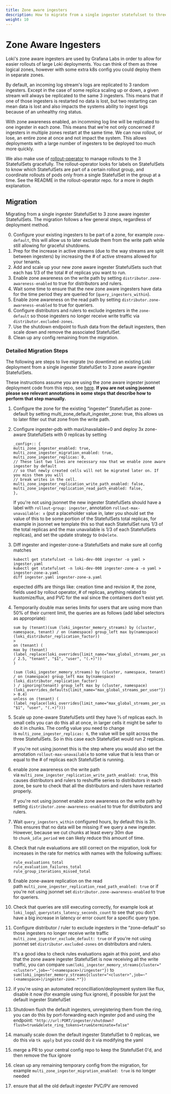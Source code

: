```yaml
---
title: Zone aware ingesters
description: How to migrate from a single ingester statefulset to three zone aware ingester StatefulSets
weight: 10
---
```


# Zone Aware Ingesters

Loki's zone aware ingesters are used by Grafana Labs in order to allow for easier rollouts of large Loki deployments. You can think of them as three logical zones, however with some extra k8s config you could deploy them in separate zones.

By default, an incoming log stream's logs are replicated to 3 random ingesters. Except in the case of some replica scaling up or down, a given stream will always be replicated to the same 3 ingesters. This means that if one of those ingesters is restarted no data is lost, but two restarting can mean data is lost and also impacts the systems ability to ingest logs because of an unhealthy ring status.

With zone awareness enabled, an incomming log line will be replicated to one ingester in each zone. This means that we're not only concerned if ingesters in multiple zones restart at the same time. We can now rollout, or lose, an entire zone at once and not impact the system. This allows deployments with a large number of ingesters to be deployed too much more quickly.

We also make use of [rollout-operator](https://github.com/grafana/rollout-operator) to manage rollouts to the 3 StatefulSets gracefully. The rollout-operator looks for labels on StatefulSets to know which StatefulSets are part of a certain rollout group, and coordinate rollouts of pods only from a single StatefulSet in the group at a time. See the README in the rollout-operator repo. for a more in depth explanation.

## Migration

Migrating from a single ingester StatefulSet to 3 zone aware ingester StatefulSets. The migration follows a few general steps, regardless of deployment method.

0. Configure your existing ingesters to be part of a zone, for example `zone-default`, this will allow us to later exclude them from the write path while still allowing for graceful shutdowns.
1. Prep for the increase in active streams (due to the way streams are split between ingesters) by increasing the # of active streams allowed for your tenants.
2. Add and scale up your new zone aware ingester StatefulSets such that each has 1/3 of the total # of replicas you want to run.
3. Enable zone awareness on the write path by setting `distributor.zone-awareness-enabled` to true for distributors and rulers.
4. Wait some time to ensure that the new zone aware ingesters have data for the time period they are queried for (`query_ingesters_within`).
5. Enable zone awareness on the read path by setting `distributor.zone-awareness-enabled` to true for queriers.
6. Configure distributors and rulers to exclude ingesters in the `zone-default` so those ingesters no longer receive write traffic via `distributor.excluded-zones`.
7. Use the shutdown endpoint to flush data from the default ingesters, then scale down and remove the associated StatefulSet.
8. Clean up any config remaining from the migration.

### Detailed Migration Steps

The following are steps to live migrate (no downtime) an existing Loki deployment from a single ingester StatefulSet to 3 zone aware ingester StatefulSets.

These instructions assume you are using the zone aware ingester jsonnet deployment code from this repo, see [here](https://github.com/grafana/loki/blob/main/production/ksonnet/loki/multi-zone.libsonnet). **If you are not using jsonnet please see relevant annotations in some steps that describe how to perform that step manually.**

1. Configure the zone for the existing “ingester” StatefulSet as zone-default by setting multi_zone_default_ingester_zone: true, this allows us to later filter out that zone from the write path.
1. Configure ingester-pdb with maxUnavailable=0 and deploy 3x zone-aware StatefulSets with 0 replicas by setting

    ```
    _config+:: {
    multi_zone_ingester_enabled: true,
    multi_zone_ingester_migration_enabled: true,
    multi_zone_ingester_replicas: 0,
    // These last two lines are necessary now that we enable zone aware ingester by default
    // so that newly created cells will not be migrated later on. If you miss them you will
    // break writes in the cell.
    multi_zone_ingester_replication_write_path_enabled: false,
    multi_zone_ingester_replication_read_path_enabled: false,
    },

    ```

    If you're not using jsonnet the new ingester StatefulSets should have a label with `rollout-group: ingester`, annotation `rollout-max-unavailable: x` (put a placeholder value in, later you should set the value of this to be some portion of the StatefulSets total replicas, for example in jsonnet we template this so that each StatefulSet runs 1/3 of the total replicas and the max unavailable is 1/3 of each StatefulSets replicas), and set the update strategy to `OnDelete`.

1. Diff ingester and ingester-zone-a StatefulSets and make sure all config matches
    ```
    kubectl get statefulset -n loki-dev-008 ingester -o yaml > ingester.yaml
    kubectl get statefulset -n loki-dev-008 ingester-zone-a -o yaml > ingester-zone-a.yaml
    diff ingester.yaml ingester-zone-a.yaml
    ```
    expected diffs are things like: creation time and revision #, the zone, fields used by rollout operator, # of replicas, anything related to kustomize/flux, and PVC for the wal since the containers don't exist yet.
1. Temporarily double max series limits for users that are using more than 50% of their current limit, the queries are as follows (add label selectors as appropriate):
    ```
    sum by (tenant)(sum (loki_ingester_memory_streams) by (cluster, namespace, tenant) / on (namespace) group_left max by(namespace) (loki_distributor_replication_factor))
    >
    on (tenant) (
    max by (tenant) (label_replace(loki_overrides{limit_name="max_global_streams_per_user"} / 2.5, "tenant", "$1", "user", "(.+)"))
    )
    ```

    ```
    (sum (loki_ingester_memory_streams) by (cluster, namespace, tenant) / on (namespace) group_left max by(namespace) (loki_distributor_replication_factor)
    ) / ignoring(tenant) group_left max by (cluster, namespace)(loki_overrides_defaults{limit_name="max_global_streams_per_user"}) > 0.4)
    unless on (tenant) (
    (label_replace(loki_overrides{limit_name="max_global_streams_per_user"},"tenant", "$1", "user", "(.+)")))
    ```
1. Scale up zone-aware StatefulSets until they have ⅓ of replicas each. In small cells you can do this all at once, in larger cells it might be safer to do it in chunks. The config value you need to change is `multi_zone_ingester_replicas: 6`, the value will be split across the three StatefulSets. So in this case each StatefulSet would run 2 replicas.

    If you're not using jsonnet this is the step where you would also set the annotation `rollout-max-unavailable` to some value that is less than or equal to the # of replicas each StatefulSet is running.

1. enable zone awareness on the write path via `multi_zone_ingester_replication_write_path_enabled: true`, this causes distributors and rulers to reshuffle series to distributors in each zone, be sure to check that all the distributors and rulers have restarted properly.

    If you're not using jsonnet enable zone awareness on the write path by setting `distributor.zone-awareness-enabled` to true for distributors and rulers.

1. Wait `query_ingesters_within` configured hours, by default this is 3h. This ensures that no data will be missing if we query a new ingester. However, because we cut chunks at least every 30m due to `chunk_idle_period` we can likely reduce this amount of time.

1. Check that rule evaluations are still correct on the migration, look for increases in the rate for metrics with names with the following suffixes:

    ```
    rule_evaluations_total
    rule_evaluation_failures_total
    rule_group_iterations_missed_total

    ```

1. Enable zone-aware replication on the read path `multi_zone_ingester_replication_read_path_enabled: true` or if you're not using jsonnet set `distributor.zone-awareness-enabled` to true for queriers.

1. Check that queries are still executing correctly, for example look at `loki_logql_querystats_latency_seconds_count` to see that you don't have a big increase in latency or error count for a specific query type.

1. Configure distributor / ruler to exclude ingesters in the “zone-default” so those ingesters no longer receive write traffic `multi_zone_ingester_exclude_default: true` or if you're not using jsonnet set `distributor.excluded-zones` on distributors and rulers.

    It's a good idea to check rules evaluations again at this point, and also that the zone aware ingester StatefulSet is now receiving all the write traffic, you can compare `sum(loki_ingester_memory_streams{cluster="<cluster>",job=~"(<namespace>)/ingester"})` to `sum(loki_ingester_memory_streams{cluster="<cluster>",job=~"(<namespace>)/ingester-zone.*"})`

1. if you're using an automated reconcilliation/deployment system like flux, disable it now (for example using flux ignore), if possible for just the default ingester StatefulSet

1. Shutdown flush the default ingesters, unregistering them from the ring, you can do this by port-forwarding each ingester pod and using the endpoint: `"http://url:PORT/ingester/shutdown?flush=true&delete_ring_tokens=true&terminate=false"`

1. manually scale down the default ingester StatefulSet to 0 replicas, we do this via `tk apply` but you could do it via modifying the yaml

1. merge a PR to your central config repo to keep the StatefulSet 0'd, and then remove the flux ignore

1. clean up any remaining temporary config from the migration, for example `multi_zone_ingester_migration_enabled: true` is no longer needed

1. ensure that all the old default ingester PVC/PV are removed